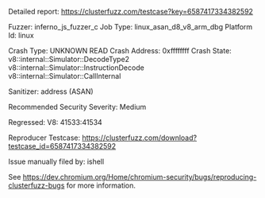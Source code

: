 Detailed report: https://clusterfuzz.com/testcase?key=6587417334382592

Fuzzer: inferno_js_fuzzer_c
Job Type: linux_asan_d8_v8_arm_dbg
Platform Id: linux

Crash Type: UNKNOWN READ
Crash Address: 0xffffffff
Crash State:
  v8::internal::Simulator::DecodeType2
  v8::internal::Simulator::InstructionDecode
  v8::internal::Simulator::CallInternal
  
Sanitizer: address (ASAN)

Recommended Security Severity: Medium

Regressed: V8: 41533:41534

Reproducer Testcase: https://clusterfuzz.com/download?testcase_id=6587417334382592


Issue manually filed by: ishell

See https://dev.chromium.org/Home/chromium-security/bugs/reproducing-clusterfuzz-bugs for more information.